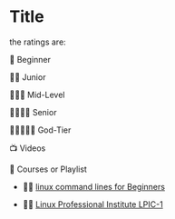 # Title
the ratings are:

🌟 Beginner

🌟🌟 Junior

🌟🌟🌟 Mid-Level

🌟🌟🌟🌟 Senior

🌟🌟🌟🌟🌟 God-Tier 

:tv: Videos


:movie_camera: Courses or Playlist

- 🌟🌟 [linux command lines for Beginners](https://www.youtube.com/watch?v=_hpy4E0FqaM&list=PL8VzFQ8k4U1LMB14RCwauofMc4BWqVa4B)

- 🌟🌟 [Linux Professional Institute LPIC-1](https://www.youtube.com/watch?v=cqfrsmg4BKo&list=PL-tKrPVkKKE0kM18Sg5fqaZW1V2nidAeU)

